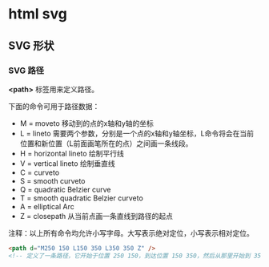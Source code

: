 # html svg

## SVG 形状

### SVG 路径

**\<path>** 标签用来定义路径。

下面的命令可用于路径数据：

* M = moveto 移动到的点的x轴和y轴的坐标
* L = lineto 需要两个参数，分别是一个点的x轴和y轴坐标，L命令将会在当前位置和新位置（L前面画笔所在的点）之间画一条线段。
* H = horizontal lineto 绘制平行线
* V = vertical lineto 绘制垂直线
* C = curveto
* S = smooth curveto
* Q = quadratic Belzier curve
* T = smooth quadratic Belzier curveto
* A = elliptical Arc
* Z = closepath 从当前点画一条直线到路径的起点

注释：以上所有命令均允许小写字母。大写表示绝对定位，小写表示相对定位。

```html
<path d="M250 150 L150 350 L350 350 Z" />
<!-- 定义了一条路径，它开始于位置 250 150，到达位置 150 350，然后从那里开始到 350 350，最后在 250 150 关闭路径。 -->
```
